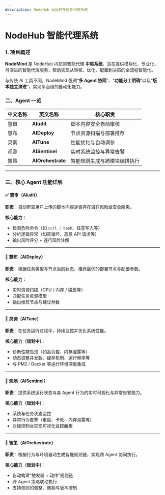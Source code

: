 ```yaml
---
description: NodeHub 出品的多智能代理系统
---
```


# NodeHub 智能代理系统

### 1. 项目概述

**NodeMind** 是 NodeHub 内部的智能代理 **中枢系统**，旨在提供模块化、专业化、可演进的智能代理服务，帮助实现从审核、优化、配置到决策的全流程智能化。

与传统 AI 工具不同，NodeMind 强调“**多 Agent 协同**”、“**功能分工明确**”以及“**版本独立演进**”，实现平台级的自动化能力。

### 二、Agent 一览

| 中文名称 | 英文名称              | 核心职责           |
| ---- | ----------------- | -------------- |
| 慧审   | **AIudit**        | 脚本内容安全自动审核     |
| 慧布   | **AIDeploy**      | 节点资源扫描与部署推荐    |
| 灵调   | **AITune**        | 性能优化与自动调参      |
| 观测   | **AISentinel**    | 实时系统监控与异常告警    |
| 智策   | **AIOrchestrate** | 智能规则生成与跨模块编排执行 |

***

### 三、核心 Agent 功能详解

#### ✅ 慧审（**AIudit**）

**职责**：自动审查用户上传的脚本内容是否存在潜在风险或安全隐患。

**核心能力**：

* 检测危险命令（如 `curl | bash`、任意写入等）
* 分析逻辑异常（如死循环、恶意 API 请求等）
* 输出风险评分 + 逐行风险注解

***

#### 🔄 慧布（**AIDeploy**）

**职责**：根据任务类型与节点当前状态，推荐最优的部署节点与配置参数。

**核心能力**：

* 实时资源扫描（CPU / 内存 / 磁盘等）
* 匹配任务资源模型
* 输出推荐节点与建议参数

***

#### 🧪 灵调（**AITune**）

**职责**：在任务运行过程中，持续监控并优化系统性能。

**核心能力（规划中）**：

* 诊断性能瓶颈（如高负载、内存泄露等）
* 动态调整并发数、缓存机制、运行频率等
* 与 PM2 / Docker 等运行环境深度集成

***

#### 📡 观测（**AISentinel**）

**职责**：提供系统运行状态与各 Agent 行为的实时可视化与异常告警能力。

**核心能力（规划中）**：

* 系统与任务状态监控
* 异常行为告警（重启、卡死、内存泄露等）
* 对接控制台实现可视化监控面板

***

#### 🧠 智策（**AIOrchestrate**）

**职责**：根据行为与环境自动生成智能规则链，实现跨 Agent 协同执行。

**核心能力（规划中）**：

* 自动构建“触发器 + 动作”规则链
* 跨 Agent 策略联动执行
* 支持规则的调整、撤销与版本控制
